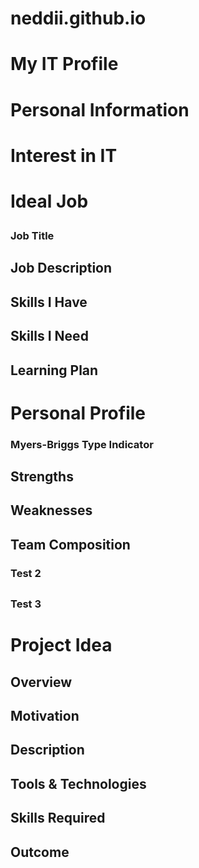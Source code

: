 # neddii.github.io
<html>
<head>
<title>Assignment 1</title>
</head>
<body>
<h1>My IT Profile</h1>
<p></p>
<h1>Personal Information</h1>
<p></p>

<h1>Interest in IT</h1>
<p></p>

<h1>Ideal Job</p>
<h3>Job Title</h3>
<h2>Job Description</h2>
<p></p>
<h2>Skills I Have</h2>
<p></p>
<h2>Skills I Need</h2>
<p></p>
<h2>Learning Plan</h2>
<p></p>

<h1>Personal Profile</h1>
<h3>Myers-Briggs Type Indicator</h3>
<p></p>
<h2>Strengths</h2>
<p></p>
<h2>Weaknesses</h2>
<p></p>
<h2>Team Composition</h2>
<p></p>

<h3>Test 2</h3>
<p></p>
<h2></h2>
<p></p>
<h2></h2>
<p></p>

<h3>Test 3</h3>
<p></p>
<h2></h2>
<p></p>
<h2></h2>
<p></p>


<h1>Project Idea</h1>
<p></p>
<h2>Overview</h2>
<p></p>
<h2>Motivation</h2>
<p></p>
<h2>Description</h2>
<p></p>
<h2>Tools & Technologies</h2>
<p></p>
<h2>Skills Required</h2>
<p></p>
<h2>Outcome</h2>
<p></p>


</body>
</html>
